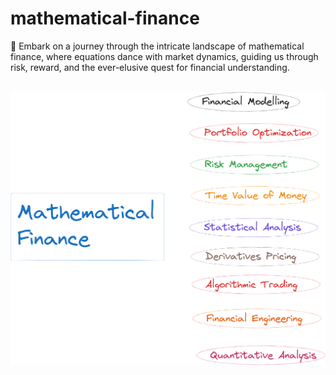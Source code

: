 # mathematical-finance
🎲 Embark on a journey through the intricate landscape of mathematical finance, where equations dance with market dynamics, guiding us through risk, reward, and the ever-elusive quest for financial understanding.

<br />
<img src="github/images/fmath.png">
